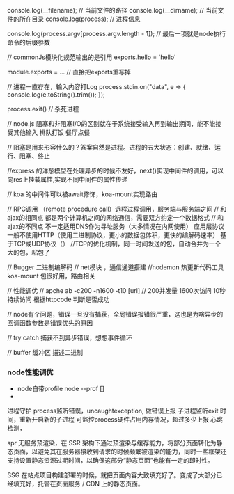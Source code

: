 console.log(__filename); // 当前文件的路径
console.log(__dirname); // 当前文件的所在目录
console.log(process); // 进程信息

console.log(process.argv[process.argv.length - 1]); // 最后一项就是node执行命令的后缀参数

// commonJs模块化规范输出的是引用
exports.hello = 'hello'

module.exports = ...
// 直接把exports重写掉

// 进程一直存在，输入内容打Log
process.stdin.on("data", e => {
  console.log(e.toString().trim());
});

process.exit()
// 杀死进程



// node.js         阻塞和非阻塞I/O的区别就在于系统接受输入再到输出期间，能不能接受其他输入 排队打饭 餐厅点餐


// 阻塞是用来形容什么的？答案自然是进程。进程的五大状态：创建、就绪、运行、阻塞、终止

//express 的洋葱模型在处理异步的时候不友好，next()实现中间件的调用，可以向res上挂载属性,实现不同中间件的属性传递

// koa 的中间件可以被await修饰，koa-mount实现路由

// RPC调用   （remote procedure call）远程过程调用，服务端与服务端之间
// 和ajax的相同点   都是两个计算机之间的网络通信，需要双方约定一个数据格式
// 和ajax的不同点   不一定适用DNS作为寻址服务（大多情况在内网使用）  应用层协议一般不使用HTTP（使用二进制协议，更小的数据包体积，更快的编解码速率）   基于TCP或UDP协议（）
//TCP的优化机制，同一时间发送的包，自动合并为一个大的包，粘包了

// Bugger 二进制编解码
// net模块 ，通信通道搭建
//nodemon 热更新代码工具
koa-mount 包很好用，路由相关

// 性能调优
// apche
ab -c200  -n1600 -t10  [url]
// 200并发量  1600次访问  10秒持续访问
根据httpcode 判断是否成功

// node有个问题，错误一旦没有捕获，全局错误报错很严重，这也是为啥异步的回调函数参数是错误优先的原因

// try catch 捕获不到异步错误，想想事件循环

// buffer 缓冲区 描述二进制

### node性能调优
- node自带profile
  node --prof []
-

进程守护
process监听错误，uncaughtexception, 做错误上报
子进程监听exit 时间，重新开启新的子进程
可监控process硬件占用内存情况，超过多少上报
心跳检测，



spr 无服务预渲染，在 SSR 架构下通过预渲染与缓存能力，将部分页面转化为静态页面，以避免其在服务器接收到请求的时候频繁被渲染的能力，同时一些框架还支持设置静态资源过期时间，以确保这部分“静态页面”也能有一定的即时性。

SSG 在站点项目构建部署的时候，就把页面内容大致填充好了。变成了大部分已经填充好，托管在页面服务 / CDN 上的静态页面。
